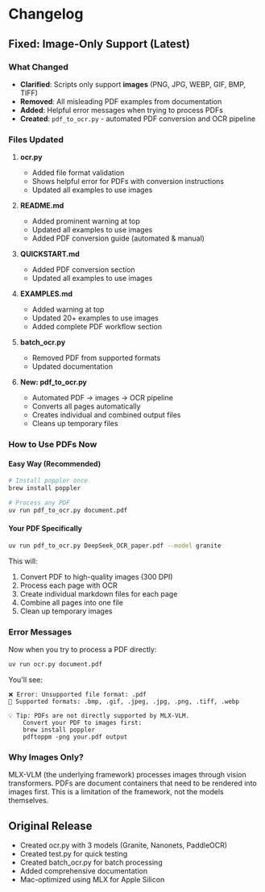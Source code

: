 # Changelog

## Fixed: Image-Only Support (Latest)

### What Changed
- **Clarified**: Scripts only support **images** (PNG, JPG, WEBP, GIF, BMP, TIFF)
- **Removed**: All misleading PDF examples from documentation
- **Added**: Helpful error messages when trying to process PDFs
- **Created**: `pdf_to_ocr.py` - automated PDF conversion and OCR pipeline

### Files Updated
1. **ocr.py**
   - Added file format validation
   - Shows helpful error for PDFs with conversion instructions
   - Updated all examples to use images

2. **README.md**
   - Added prominent warning at top
   - Updated all examples to use images
   - Added PDF conversion guide (automated & manual)

3. **QUICKSTART.md**
   - Added PDF conversion section
   - Updated all examples to use images

4. **EXAMPLES.md**
   - Added warning at top
   - Updated 20+ examples to use images
   - Added complete PDF workflow section

5. **batch_ocr.py**
   - Removed PDF from supported formats
   - Updated documentation

6. **New: pdf_to_ocr.py**
   - Automated PDF → images → OCR pipeline
   - Converts all pages automatically
   - Creates individual and combined output files
   - Cleans up temporary files

### How to Use PDFs Now

#### Easy Way (Recommended)
```bash
# Install poppler once
brew install poppler

# Process any PDF
uv run pdf_to_ocr.py document.pdf
```

#### Your PDF Specifically
```bash
uv run pdf_to_ocr.py DeepSeek_OCR_paper.pdf --model granite
```

This will:
1. Convert PDF to high-quality images (300 DPI)
2. Process each page with OCR
3. Create individual markdown files for each page
4. Combine all pages into one file
5. Clean up temporary images

### Error Messages

Now when you try to process a PDF directly:
```bash
uv run ocr.py document.pdf
```

You'll see:
```
❌ Error: Unsupported file format: .pdf
📝 Supported formats: .bmp, .gif, .jpeg, .jpg, .png, .tiff, .webp

💡 Tip: PDFs are not directly supported by MLX-VLM.
    Convert your PDF to images first:
    brew install poppler
    pdftoppm -png your.pdf output
```

### Why Images Only?

MLX-VLM (the underlying framework) processes images through vision transformers. PDFs are document containers that need to be rendered into images first. This is a limitation of the framework, not the models themselves.

## Original Release

- Created ocr.py with 3 models (Granite, Nanonets, PaddleOCR)
- Created test.py for quick testing
- Created batch_ocr.py for batch processing
- Added comprehensive documentation
- Mac-optimized using MLX for Apple Silicon

